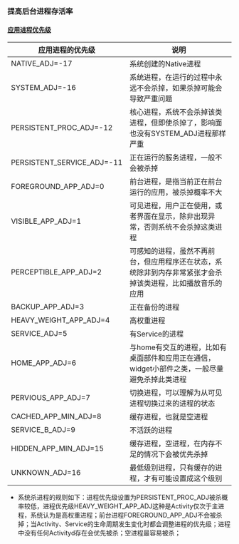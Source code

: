 ### 提高后台进程存活率
#### [应用进程优先级]()

|应用进程的优先级|说明|
|------|------|
|NATIVE_ADJ=-17|系统创建的Native进程|
|SYSTEM_ADJ=-16|系统进程，在运行的过程中永远不会杀掉，如果杀掉可能会导致严重问题|
|PERSISTENT_PROC_ADJ=-12|核心进程，系统不会杀掉该类进程，但即使杀掉了，影响面也没有SYSTEM_ADJ进程那样严重|
|PERSISTENT_SERVICE_ADJ=-11|正在运行的服务进程，一般不会被杀掉|
|FOREGROUND_APP_ADJ=0|前台进程，是指当前正在前台运行的应用，被杀掉概率不大|
|VISIBLE_APP_ADJ=1|可见进程，用户正在使用，或者界面在显示，除非出现异常，否则系统不会杀掉这类进程|
|PERCEPTIBLE_APP_ADJ=2|可感知的进程，虽然不再前台，但应用程序还在状态，系统除非到内存非常紧张才会杀掉该类进程，比如播放音乐的应用|
|BACKUP_APP_ADJ=3|正在备份的进程|
|HEAVY_WEIGHT_APP_ADJ=4|高权重进程|
|SERVICE_ADJ=5|有Service的进程|
|HOME_APP_ADJ=6|与home有交互的进程，比如有桌面部件和应用正在通信，widget小部件之类，一般尽量避免杀掉此类进程|
|PERVIOUS_APP_ADJ=7|切换进程，可以理解为从可见进程切换过来的进程的状态|
|CACHED_APP_MIN_ADJ=8|缓存进程，也就是空进程|
|SERVICE_B_ADJ=9|不活跃的进程|
|HIDDEN_APP_MIN_ADJ=15|缓存进程，空进程，在内存不足的情况下会被优先杀掉|
|UNKNOWN_ADJ=16|最低级别进程，只有缓存的进程，才有可能设置成这个级别|

+ 系统杀进程的规则如下：进程优先级设置为PERSISTENT_PROC_ADJ被杀概率较低，进程优先级HEAVY_WEIGHT_APP_ADJ这种是Activity仅次于主进程，系统认为是高权重进程；前台进程FOREGROUND_APP_ADJ不会被杀掉；当Activity、Service的生命周期发生变化时都会调整进程的优先级；进程中没有任何Activityd存在会优先被杀；空进程最容易被杀；
